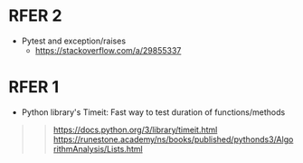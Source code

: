 



# RFER 2
- Pytest and exception/raises
    - https://stackoverflow.com/a/29855337

# RFER 1
- Python library's Timeit: Fast way to test duration of functions/methods
>> https://docs.python.org/3/library/timeit.html
>> https://runestone.academy/ns/books/published/pythonds3/AlgorithmAnalysis/Lists.html
